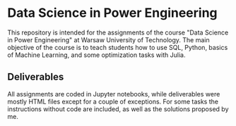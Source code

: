 # Data Science in Power Engineering
This repository is intended for the assignments of the course "Data Science in Power Engineering" at Warsaw University of Technology. The main objective of the course is to teach students how to use SQL, Python, basics of Machine Learning, and some optimization tasks with Julia. 

## Deliverables
All assignments are coded in Jupyter notebooks, while deliverables were mostly HTML files except for a couple of exceptions. For some tasks the instructions without code are included, as well as the solutions proposed by me.
